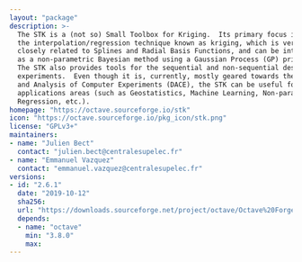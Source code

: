 ```yaml
---
layout: "package"
description: >-
  The STK is a (not so) Small Toolbox for Kriging.  Its primary focus is on
  the interpolation/regression technique known as kriging, which is very
  closely related to Splines and Radial Basis Functions, and can be interpreted
  as a non-parametric Bayesian method using a Gaussian Process (GP) prior.
  The STK also provides tools for the sequential and non-sequential design of
  experiments.  Even though it is, currently, mostly geared towards the Design
  and Analysis of Computer Experiments (DACE), the STK can be useful for other
  applications areas (such as Geostatistics, Machine Learning, Non-parametric
  Regression, etc.).
homepage: "https://octave.sourceforge.io/stk"
icon: "https://octave.sourceforge.io/pkg_icon/stk.png"
license: "GPLv3+"
maintainers:
- name: "Julien Bect"
  contact: "julien.bect@centralesupelec.fr"
- name: "Emmanuel Vazquez"
  contact: "emmanuel.vazquez@centralesupelec.fr"
versions:
- id: "2.6.1"
  date: "2019-10-12"
  sha256:
  url: "https://downloads.sourceforge.net/project/octave/Octave%20Forge%20Packages/Individual%20Package%20Releases/stk-2.6.1.tar.gz"
  depends:
  - name: "octave"
    min: "3.8.0"
    max:
---
```

